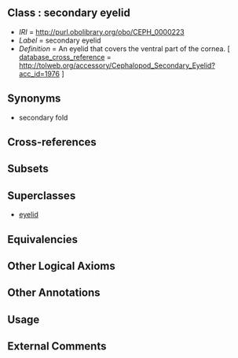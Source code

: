 
## Class : secondary eyelid

 * *IRI* = http://purl.obolibrary.org/obo/CEPH_0000223
 * *Label* = secondary eyelid
 * *Definition* = An eyelid that covers the ventral part of the cornea.  [ [database_cross_reference](../../ef/oboInOwl#hasDbXref.md) = http://tolweb.org/accessory/Cephalopod_Secondary_Eyelid?acc_id=1976 ]

## Synonyms

 * secondary fold

## Cross-references


## Subsets


## Superclasses

 * [eyelid](../../CEPH/00/CEPH_0000000.md)

## Equivalencies


## Other Logical Axioms


## Other Annotations


## Usage


## External Comments

